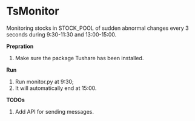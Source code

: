 # TsMonitor

Monitoring stocks in STOCK_POOL of sudden abnormal changes every 3 seconds during 9:30-11:30 and 13:00-15:00.

**Prepration**

1. Make sure the package Tushare has been installed.

**Run**

1. Run monitor.py at 9:30;
2. It will automatically end at 15:00.

**TODOs**

1. Add API for sending messages.